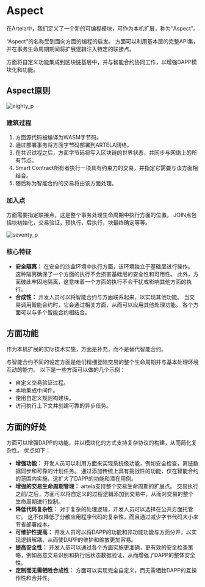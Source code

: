 # Aspect

<!-- ##  What is Aspect -->

在Artela中，我们定义了一个新的可编程模块，可作为本机扩展，称为“Aspect”。

“Aspect”的名称受到面向方面的编程的启发。 方面可以利用基本层的完整API集，并在事务生命周期期间将扩展逻辑注入特定的联接点。

方面将自定义功能集成到区块链基层中，并与智能合约协同工作，以增强DAPP模块化和功能。

## Aspect原则

<!-- <center>
<img
  src={require('./img/3.png').default} 
  alt="3"  
  width="80%"
/>
</center> -->
 ![eighty_p](F:\desktop\1\1\img\3.png)

<!-- 开发人员可以利用 Aspect SDK 访问用于构建 Aspects 的基础层 API。  -->

### 建筑过程
1. 方面源代码被编译为WASM字节码。
2. 通过部署事务将方面字节码部署到ARTELA网络。
3. 在共识过程之后，方面字节码将写入区块链的世界状态，并同步与网络上的所有节点。
4. Smart Contract所有者执行一项具有约束力的交易，并指定它需要与该方面相结合。
5. 随后称为智能合约的交易将由该方面处理。

### 加入点

方面需要指定联接点，这是整个事务处理生命周期中执行方面的位置。 JOIN点包括块初始化，交易验证，预执行，后执行，块最终确定等等。

<!-- <center>
<img
  src={require('./img/4.png').default} 
  alt="4"  
  width="70%"
/>
</center> -->
 ![seventy_p](F:\desktop\1\1\img\4.png) 

### 核心特征

- **安全隔离：** 在安全的沙盒环境中执行方面，该环境独立于基础层进行操作。 这种隔离确保了一个方面的执行不会损害基础层的安全性和可用性。 此外，方面彼此牢固地隔离，这意味着一个方面的执行不会干扰或影响其他方面的执行。
- **合成性：** 开发人员可以将智能合约与方面联系起来，以实现其他功能。 当交易调用智能合约时，它会通过相关方面，从而可以应用其他处理功能。 各个方面可以与多个智能合约相结合。


## 方面功能

作为本机扩展的实际技术实施，方面是补充，而不是替代智能合约。

与智能合约不同的设定方面是他们精细登陆交易的整个生命周期并与基本处理环境互动的能力。 以下是一些方面可以做的几个示例：

- 自定义交易验证过程。
- 本地集成中间件。
- 使用自定义规则构建块。
- 访问执行上下文并创建可靠的异步任务。

## 方面的好处

方面可以增强DAPP的功能，并以模块化的方式支持复杂协议的构建，从而简化复杂性。 优点如下：

- **增强功能：** 开发人员可以利用方面来实现系统级功能，例如安全检查，离链数据同步和可靠的计划任务。 通过添加传统上具有挑战性的功能，仅在智能合约的范围内实施，这扩大了DAPP的功能和潜在用例。
- **增强的交易生命周期管理：** artela支持整个交易生命周期的扩展点。 交易执行之前/之后，方面可以将自定义的过程逻辑添加到交易中，从而对交易的整个生命周期进行控制。
- **降低代码复杂性：** 对于复杂的处理逻辑，开发人员可以选择在公共方面托管它。 这不仅降低了分散应用程序代码的复杂性，而且通过减少字节代码大小来节省部署成本。
- **可维护性提高：** 开发人员可以将DAPP的功能和非功能功能与方面分开，以实现逻辑解耦，从而使DAPP的维护和缩放更加容易。
- **提高安全性：** 开发人员可以通过各个方面实施更准确，更有效的安全检查策略，例如恶意交易识别和执行后状态数据验证，从而增强了DAPP的整体安全性。
- **定制而无需牺牲合成性：** 方面可以实现完全自定义，而无需牺牲DAPP的互操作性和合并性。